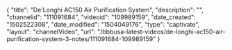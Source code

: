 {
    "title": "De'Longhi AC150 Air Purification System",
    "description": "",
    "channelid": "111091684",
    "videoid": "109989159",
    "date_created": "1502522308",
    "date_modified": "1504049176",
    "type": "captivate",
    "layout": "channelVideo",
    "url": "\/bbbusa-latest-videos\/de-longhi-ac150-air-purification-system-3-notes\/111091684-109989159"
}